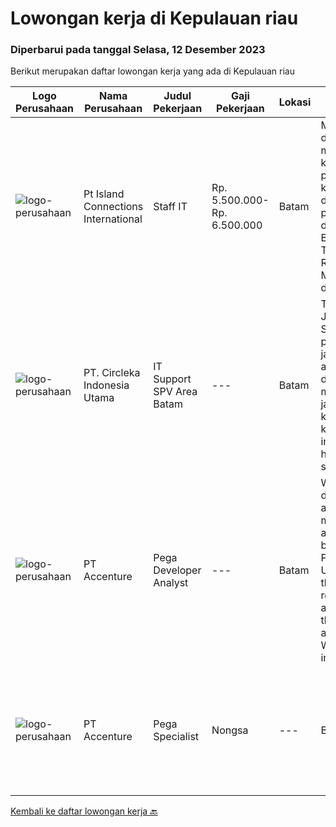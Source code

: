 
  # Lowongan kerja di Kepulauan riau

  ### Diperbarui pada tanggal Selasa, 12 Desember 2023

  Berikut merupakan daftar lowongan kerja yang ada di Kepulauan riau

  |Logo Perusahaan | Nama Perusahaan | Judul Pekerjaan | Gaji Pekerjaan | Lokasi | Deskripsi | Tanggal diunggah | Pranala |
  | -------------- | --------------- | --------------- | --------- | --------- | -------------- | ------- | ----------- |
  |![logo-perusahaan](https://image-service-cdn.seek.com.au/294c589cc1769b693bbe1accebf21611739702fc/ee4dce1061f3f616224767ad58cb2fc751b8d2dc)|Pt Island Connections International|Staff IT|Rp. 5.500.000-Rp. 6.500.000|Batam|Menyiapkan dan memasang komputer baik perangkat keras, lunak dan sistem penunjangnya di kantor Batam dan di Telunas Resorts Merencanakan dan...|Selasa, 14 November 2023|https://www.jobstreet.co.id/id/job/staff-it-4527841?token=0~4b124a3f-65c6-419b-bb0d-ac4845510169&sectionRank=1&jobId=jobstreet-id-job-4527841|
|![logo-perusahaan](https://image-service-cdn.seek.com.au/214309697e91083577b2651502e56aafe98fb86b/ee4dce1061f3f616224767ad58cb2fc751b8d2dc)|PT. Circleka Indonesia Utama|IT Support SPV Area Batam|---|Batam|Tanggung Jawab : Sebagai penanggung jawab aspek / area ICT di distrik yang mencakup jaringan komunikasi komputer, internet, hardware dan software...|Selasa, 14 November 2023|https://www.jobstreet.co.id/id/job/it-support-spv-area-batam-4528451?token=0~4b124a3f-65c6-419b-bb0d-ac4845510169&sectionRank=2&jobId=jobstreet-id-job-4528451|
|![logo-perusahaan](https://image-service-cdn.seek.com.au/8aa7e8c3c88d5c5ab00a361acc5db1fab244b0c5/ee4dce1061f3f616224767ad58cb2fc751b8d2dc)|PT Accenture|Pega Developer Analyst|---|Batam|Work on developing and maintaining applications built on the Pega platform. Understand the requirements and design of the applications. Write code in...|Kamis, 16 November 2023|https://www.jobstreet.co.id/id/job/pega-developer-analyst-4531315?token=0~4b124a3f-65c6-419b-bb0d-ac4845510169&sectionRank=3&jobId=jobstreet-id-job-4531315|
|![logo-perusahaan](https://image-service-cdn.seek.com.au/1c2e28fa09a87d89b9dac6106fdc6fa435c484bb/ee4dce1061f3f616224767ad58cb2fc751b8d2dc)|PT Accenture|Pega Specialist | Nongsa|---|Batam|About AccentureAccenture is a global professional services company with leading digital, cloud, and security capabilities. Combining unmatched...|Kamis, 16 November 2023|https://www.jobstreet.co.id/id/job/pega-specialist-%7C-nongsa-4530970?token=0~4b124a3f-65c6-419b-bb0d-ac4845510169&sectionRank=4&jobId=jobstreet-id-job-4530970|


  [Kembali ke daftar lowongan kerja 🔙](../README.md#daftar-lowongan-kerja)
  
